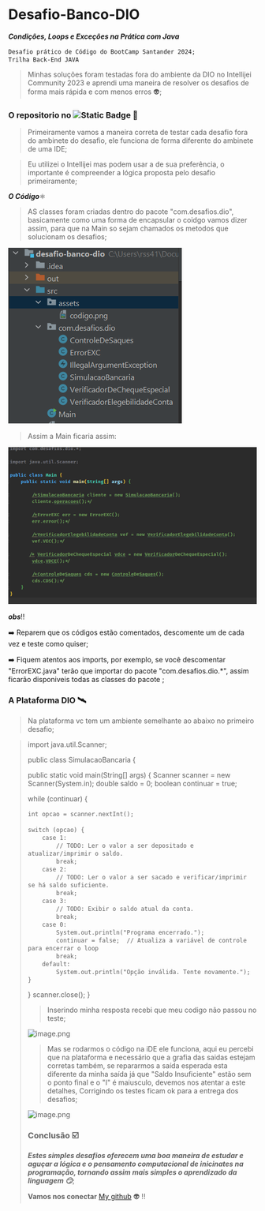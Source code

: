 # Desafio-Banco-DIO

***Condições, Loops e Exceções na Prática com Java***


```
Desafio prático de Código do BootCamp Santander 2024;
Trilha Back-End JAVA
```


> Minhas soluções foram testadas fora do ambiente da DIO no Intellijei Community 2023 e aprendi uma maneira de resolver os desafios de forma mais rápida e com menos erros 👽;


### O repositorio no ![Static Badge](https://img.shields.io/badge/git-hub-blue) 🎱


> Primeiramente vamos a maneira correta de testar cada desafio fora do ambinete do desafio, ele funciona de forma diferente do ambinete de uma IDE;

> Eu utilizei o Intellijei mas podem usar a de sua preferência, o importante é compreender a lógica proposta pelo desafio primeiramente;

***O Código***⚛️

> AS classes foram criadas dentro do pacote "com.desafios.dio", basicamente como uma forma de encapsular o coidgo vamos dizer assim, para que na Main so sejam chamados os metodos que solucionam os desafios;

![codigo.png](src/assets/codigo.png)


> Assim a Main ficaria assim:

![image.png](src/assets/main.png)

***obs***‼️

➡️ Reparem que os códigos estão comentados, descomente um de cada vez e teste como quiser;

➡️ Fiquem atentos aos imports, por exemplo, se você descomentar  "ErrorEXC.java" terão que importar do pacote "com.desafios.dio.*", assim ficarão disponiveis todas as classes do pacote ;


### A Plataforma DIO 🛰



> Na plataforma vc tem um ambiente semelhante ao abaixo no primeiro desafio;


> import java.util.Scanner;
>
> public class SimulacaoBancaria {
>
> public static void main(String[] args) {
> Scanner scanner = new Scanner(System.in);
> double saldo = 0;
> boolean continuar = true;
>
> while (continuar) {
>
>     int opcao = scanner.nextInt();
>
>     switch (opcao) {
>         case 1:
>             // TODO: Ler o valor a ser depositado e atualizar/imprimir o saldo.
>             break;
>         case 2:
>             // TODO: Ler o valor a ser sacado e verificar/imprimir se há saldo suficiente.
>             break;
>         case 3:
>             // TODO: Exibir o saldo atual da conta.
>             break;
>         case 0:
>             System.out.println("Programa encerrado.");
>             continuar = false;  // Atualiza a variável de controle para encerrar o loop
>             break;
>         default:
>             System.out.println("Opção inválida. Tente novamente.");
>     }
> }
> scanner.close();
> }
>
>
>
>
>> Inserindo minha resposta recebi que meu codigo não passou no teste;
>>
>
> ![image.png](assets/dio.png)
>
>
>> Mas se rodarmos o código na iDE ele funciona, aqui eu percebi que na plataforma e necessário que a grafia das saidas estejam corretas também, se repararmos a saída esperada esta diferente da minha saída já que "Saldo Insuficiente" estão sem o ponto final e o "I" é maiusculo, devemos nos atentar a este detalhes, Corrigindo os testes ficam ok para a entrega dos desafios;
>>
>
> ![image.png](assets/solucao.png)
>
>
> ### Conclusão ☑️
>
>
> ***Estes simples desafios oferecem uma boa maneira de estudar e aguçar a lógica e o pensamento computacional de inicinates na programação, tornando assim mais simples o aprendizado da linguagem 😏***;
>
>
> **Vamos nos conectar** [My github](https://github.com/rafaelrss41) 👽 !!
>
>
